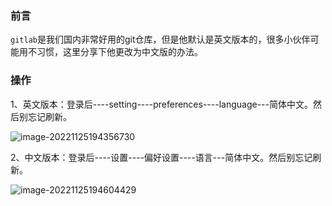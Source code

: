 
### 前言

  `gitlab`是我们国内非常好用的git仓库，但是他默认是英文版本的，很多小伙伴可能用不习惯，这里分享下他更改为中文版的办法。

### 操作

1、英文版本：登录后----setting----preferences----language---简体中文。然后别忘记刷新。

![image-20221125194356730](https://mc.wsh-study.com/mkdocs/gitlab设置中文/1.png)

2、中文版本：登录后----设置----偏好设置----语言---简体中文。然后别忘记刷新。

![image-20221125194604429](https://mc.wsh-study.com/mkdocs/gitlab设置中文/2.png)